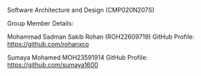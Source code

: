 Software Architecture and Design (CMP020N207S)

Group Member Details:

Mohammad Sadman Sakib Rohan (ROH22609719) GitHub Profile: https://github.com/rohanxco


Sumaya Mohamed MOH23591914 GitHub Profile: https://github.com/sumaya1600



